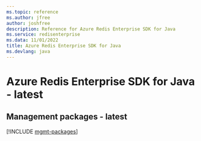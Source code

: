 ```yaml
---
ms.topic: reference
ms.author: jfree
author: joshfree
description: Reference for Azure Redis Enterprise SDK for Java
ms.service: redisenterprise
ms.data: 11/01/2022
title: Azure Redis Enterprise SDK for Java
ms.devlang: java
---
```

# Azure Redis Enterprise SDK for Java - latest

## Management packages - latest
[!INCLUDE [mgmt-packages](redis-enterprise-mgmt-index.md)]